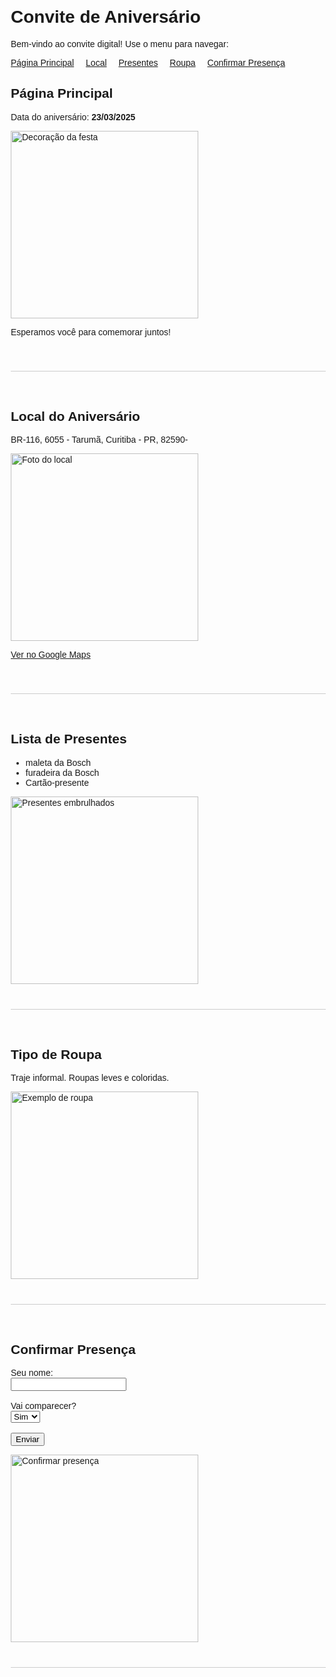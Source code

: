 <!doctype html>
<html lang="pt-BR">
<head>
  <meta charset="utf-8" />
  <meta name="viewport" content="width=device-width,initial-scale=1" />
  <title>Convite de Aniversário</title>
  <style>
    body {
      font-family: Arial, sans-serif;
      margin: 20px;
    }
    section {
      margin-bottom: 60px;
      border-bottom: 1px solid #ccc;
      padding-bottom: 40px;
    }
    nav a {
      margin-right: 15px;
    }
    img {
      width: 300px;
      display: block;
      margin-top: 10px;
    }
  </style>
</head>
<body>
  <h1>Convite de Aniversário</h1>
  <p>Bem-vindo ao convite digital! Use o menu para navegar:</p>

  <nav>
    <a href="#principal">Página Principal</a>
    <a href="#local">Local</a>
    <a href="#presentes">Presentes</a>
    <a href="#roupa">Roupa</a>
    <a href="#confirmar">Confirmar Presença</a>
  </nav>

  <!-- PÁGINA PRINCIPAL -->
  <section id="principal">
    <h2>Página Principal</h2>
    <p>Data do aniversário: <strong>23/03/2025</strong></p>
    <img src="https://public.baladapp.com.br/evento/19768/foto_evento/45d54093cd9da8dc5144d49a0f2ca2e6.jpg" alt="Decoração da festa">
    <p>Esperamos você para comemorar juntos!</p>
  </section>

  <!-- LOCAL -->
  <section id="local"200>
    <h2>Local do Aniversário</h2>
    <p>BR-116, 6055 - Tarumã, Curitiba - PR, 82590-</p>
    <img src="https://www.afrikanhouse.com.br/images/palavras-chaves/espaco-casamento-luxo1.jpg" alt="Foto do local">
    <p><a href="https://www.google.com/maps/place/BR-116,+6055+-+Tarum%C3%A3,+Curitiba+-+PR,+82590-200/@-25.4232833,-49.227511,682m/data=!3m2!1e3!4b1!4m6!3m5!1s0x94dce5bd117ee773:0x1c86cd8047370202!8m2!3d-25.423225!4d-49.225238!16s%2Fg%2F11fx8bykk4?entry=ttu&g_ep=EgoyMDI1MDkxNC4wIKXMDSoASAFQAw%3D%3D" target="_blank">Ver no Google Maps</a></p>
  </section>

  <!-- PRESENTES -->
  <section id="presentes">
    <h2>Lista de Presentes</h2>
    <ul>
      <li>maleta da Bosch</li>
      <li>furadeira da Bosch</li>
      <li>Cartão-presente</li>
    </ul>
    <img src="https://revista.icasei.com.br/wp-content/uploads/2025/08/presente-de-casamento1.jpg" alt="Presentes embrulhados">
  </section>

  <!-- ROUPA -->
  <section id="roupa">
    <h2>Tipo de Roupa</h2>
    <p>Traje informal. Roupas leves e coloridas.</p>
    <img src="https://www.djmogidascruzes.com.br/wp-content/uploads/2024/04/festa-fantasia-organizar.webp" alt="Exemplo de roupa">
  </section>

  <!-- CONFIRMAR PRESENÇA -->
  <section id="confirmar">
    <h2>Confirmar Presença</h2>
    <form>
      <label>Seu nome:<br>
        <input type="text" name="nome">
      </label>
      <br><br>
      <label>Vai comparecer?<br>
        <select name="presenca">
          <option value="sim">Sim</option>
          <option value="nao">Não</option>
        </select>
      </label>
      <br><br>
      <button type="submit">Enviar</button>
    </form>
    <img src="https://i.pinimg.com/736x/34/39/19/34391976084e35e4306442cb68b720d2.jpg" alt="Confirmar presença">
  </section>
</body>
</html>
